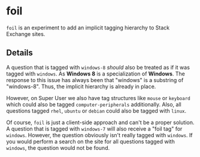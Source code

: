 foil
====

`foil` is an experiment to add an implicit tagging hierarchy to Stack Exchange sites.

Details
-------

A question that is tagged with `windows-8` *should* also be treated as if it was tagged with `windows`. As **Windows 8** is a specialization of **Windows**. The response to this issue has always been that "windows" is a substring of "windows-8". Thus, the implicit hierarchy is already in place.

However, on Super User we also have tag structures like `mouse` or `keyboard` which could also be tagged `computer-peripherals` additionally. Also, all questions tagged `rhel`, `ubuntu` or `debian` could also be tagged with `linux`.

Of course, `foil` is just a client-side approach and can't be a proper solution. A question that is tagged with `windows-7` will also receive a "foil tag" for `windows`. However, the question obviously isn't really tagged with `windows`. If you would perform a search on the site for all questions tagged with `windows`, the question would not be found.